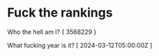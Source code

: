 # Fuck the rankings

Who the hell am I?
{ 3568229 }

What fucking year is it?
[ 2024-03-12T05:00:00Z ]
